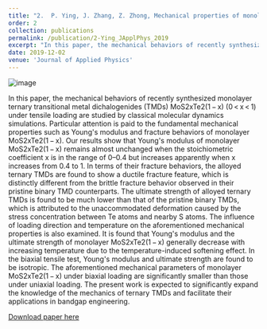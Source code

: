 ```yaml
---
title: "2.	P. Ying, J. Zhang, Z. Zhong, Mechanical properties of monolayer ternary transitional metal dichalogenides MoS2xTe2(1 − x): A molecular dynamics study. Journal of Applied Physics 126, 215105 (2019)."
order: 2
collection: publications
permalink: /publication/2-Ying_JApplPhys_2019
excerpt: "In this paper, the mechanical behaviors of recently synthesized monolayer ternary transitional metal dichalogenides (TMDs) MoS2xTe2(1 − x) (0 < x < 1) under tensile loading are studied by classical molecular dynamics simulations. Particular attention is paid to the fundamental mechanical properties such as Young's modulus and fracture behaviors of monolayer MoS2xTe2(1 − x)."
date: 2019-12-02
venue: 'Journal of Applied Physics'
---
```

![image](https://user-images.githubusercontent.com/54773018/221376393-253ec78a-7e82-4e0e-89c3-9955508cc2a8.png)

In this paper, the mechanical behaviors of recently synthesized monolayer ternary transitional metal dichalogenides (TMDs) MoS2xTe2(1 − x) (0 < x < 1) under tensile loading are studied by classical molecular dynamics simulations. Particular attention is paid to the fundamental mechanical properties such as Young's modulus and fracture behaviors of monolayer MoS2xTe2(1 − x). Our results show that Young's modulus of monolayer MoS2xTe2(1 − x) remains almost unchanged when the stoichiometric coefficient x is in the range of 0–0.4 but increases apparently when x increases from 0.4 to 1. In terms of their fracture behaviors, the alloyed ternary TMDs are found to show a ductile fracture feature, which is distinctly different from the brittle fracture behavior observed in their pristine binary TMD counterparts. The ultimate strength of alloyed ternary TMDs is found to be much lower than that of the pristine binary TMDs, which is attributed to the unaccommodated deformation caused by the stress concentration between Te atoms and nearby S atoms. The influence of loading direction and temperature on the aforementioned mechanical properties is also examined. It is found that Young's modulus and the ultimate strength of monolayer MoS2xTe2(1 − x) generally decrease with increasing temperature due to the temperature-induced softening effect. In the biaxial tensile test, Young's modulus and ultimate strength are found to be isotropic. The aforementioned mechanical parameters of monolayer MoS2xTe2(1 − x) under biaxial loading are significantly smaller than those under uniaxial loading. The present work is expected to significantly expand the knowledge of the mechanics of ternary TMDs and facilitate their applications in bandgap engineering.

[Download paper here](http://hityingph.github.io/files/2-Ying_JApplPhys_2019.pdf)

